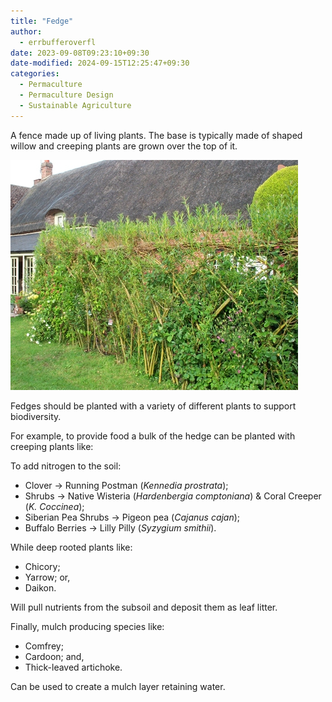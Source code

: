 ```yaml
---
title: "Fedge"
author:
  - errbufferoverfl
date: 2023-09-08T09:23:10+09:30
date-modified: 2024-09-15T12:25:47+09:30
categories:
  - Permaculture
  - Permaculture Design
  - Sustainable Agriculture
---
```


A fence made up of living plants. The base is typically made of shaped willow and creeping plants are grown over the top of it.

![A photo of a mature living willow fedge](/imgs/fedge.png)

Fedges should be planted with a variety of different plants to support biodiversity.

For example, to provide food a bulk of the hedge can be planted with creeping plants like:

To add nitrogen to the soil:

- Clover → Running Postman (*Kennedia prostrata*);
- Shrubs → Native Wisteria (*Hardenbergia comptoniana*) & Coral Creeper (*K. Coccinea*);
- Siberian Pea Shrubs → Pigeon pea (*Cajanus cajan*);
- Buffalo Berries → Lilly Pilly (*Syzygium smithii*).

While deep rooted plants like:

- Chicory;
- Yarrow; or,
- Daikon.

Will pull nutrients from the subsoil and deposit them as leaf litter.

Finally, mulch producing species like:

- Comfrey;
- Cardoon; and,
- Thick-leaved artichoke.

Can be used to create a mulch layer retaining water.

